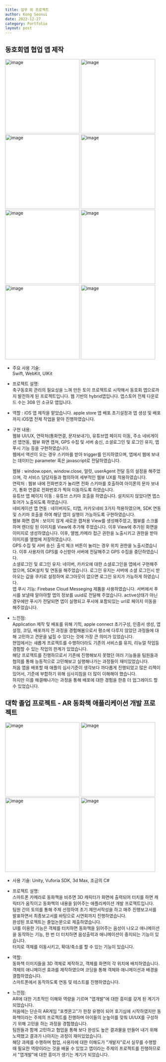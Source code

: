```yaml
---
title: 업무 외 프로젝트 
author: Kong Seonui
date: 2022-12-27
category: Portfolio
layout: post
---
```


동호회앱 협업 앱 제작
-------------
<p>
 <img width="240" alt="image" src="https://user-images.githubusercontent.com/108510080/177067437-3024eee3-8a5a-4c02-bffd-73c3e2258db2.PNG">  
  <img width="240" alt="image" src="https://user-images.githubusercontent.com/108510080/177067433-f9655bfc-e210-4079-8f70-e523451eb9cd.PNG">
 <img width="240" alt="image" src="https://user-images.githubusercontent.com/108510080/177288497-a576ef7e-317e-4557-9332-160a93237a61.jpg">
  <img width="240" alt="image" src="https://user-images.githubusercontent.com/108510080/177067418-9003465a-2025-4285-96d0-6adfa6ebdcf8.PNG">
  <img width="240" alt="image" src="https://user-images.githubusercontent.com/108510080/177067968-3f995e3f-78ef-4ea8-a0ff-8577882083a1.PNG">
  <img width="240" alt="image" src="https://user-images.githubusercontent.com/108510080/177070930-43cb9822-10c7-4e7d-a141-f98f89f9c8eb.PNG">
  <img width="240" alt="image" src="https://user-images.githubusercontent.com/108510080/177070925-d80b581b-8686-4029-a740-855d51c08062.PNG">
  <img width="240" alt="image" src="https://user-images.githubusercontent.com/108510080/177070916-6b6ae762-db05-4fca-8407-e7695c05ea59.PNG">
</p>

- 주요 사용 기술:  
  Swift, WebKit, UIKit  
- 프로젝트 설명:  
  축구동호회 관리의 필요성을 느껴 만든 토이 프로젝트로 시작해서 동호회 앱으로까지 발전하게 된 프로젝트입니다. 웹 기반의 hybrid앱입니다.  앱스토어 전체 다운로드 수는 308 인 소규모 앱입니다.
  
- 역할 : 
  iOS 앱 제작을 맡았습니다. apple store 앱 배포 초기설정과 앱 생성 및 배포까지 iOS앱 전체 작업을 맡아 진행하였습니다.  
- 구현 내용:  
  웹뷰 UI/UX, 연락처(통화연결, 문자보내기), 유튜브앱 페이지 이동, 주소 네비게이션 앱연동, 웹뷰 화면 캡쳐, GPS 수집 및 서버 송신, 소셜로그인 및 로그인 유지, 앱 푸시 기능 등을 구현하였습니다.  
  웹에서 액션이 오는 경우 스키마를 받아 trigger를 인지하였으며, 앱에서 웹에 보내는 데이터는 parameter 혹은 javascript로 전달하였습니다.  
  
  웹뷰 : window.open, window.close, 얼럿, userAgent 전달 등의 설정을 해주었으며, 각 서비스 담당자들과 협의하여 세부적인 웹뷰 UX를 적용하였습니다.  
  연락처 : 웹뷰 내에 전화번호가 눌리면 전화 스키마를 호출하여 아이폰의 문자 보내기, 통화 연결로 전화번호가 찍혀 이동하도록 하였습니다.  
  유튜브 앱 페이지 이동 : 유튜브 스키마 호출을 하였습니다. 설치되지 않았다면 앱스토어가 노출되도록 하였습니다.  
  네비게이션 앱 연동 : 네이버지도, 티맵, 카카오네비 3가지 적용하였으며, SDK 연동 및 스키마 호출을 하여 해당 앱이 실행이 가능하도록 구현하였습니다.  
  웹뷰 화면 캡쳐 : 보이지 않게 새로운 캡쳐용 View를 생성해주었고, 웹뷰를 스크롤하며 렌더링 된 이미지를 View에 추가해 주었습니다. 이후 View에 추가된 화면을 이미지로 생성하였습니다. 이후, 앨범,카메라 접근 권한을 노출시키고 권한을 받아 이미지를 앨범에 저장하였습니다.  
  GPS 수집 및 서버 송신: 출석 체크 버튼이 눌리는 경우 위치 권한을 노출시켰습니다. 이후 사용자의 GPS를 수신받아 서버에 전달해주고 GPS 수집을 중단하였습니다.  
  소셜로그인 및 로그인 유지: 네이버, 카카오에 대한 소셜로그인을 앱에서 구현해주었으며, SDK설치 및 연동을 해주었습니다. 로그인 유지는 서버에 소셜 로그인시 받아오는 값을 쿠키로 설정하며 로그아웃이 없으면 로그인 유지가 가능하게 하였습니다.  
  앱 푸시 기능: Firebase Cloud Messeging 제품을 사용하였습니다. 서버에서 푸시를 보낼때 알아야할 앱의 정보를 uuid로 전달해 주었습니다.  active상태가 아닌 경우에만 푸시가 전달되면 앱이 실행되고 푸시에 포함되있는 url로 페이지 이동을 해주었습니다.  

- 느낀점:  
  Application 제작 및 배포를 위해 기힉, apple connect 초기구성, 인증서 생성, 앱 설정, 코딩, 배포까지 전 과정을 경험해봄으로서 평소에 다루지 않았던 과정들에 대해 고민하고 견문을 넓힐 수 있다는 것에 가장 큰 의미가 있었습니다.  
  현업에서는 새롭게 프로젝트를 수행하더라도 기존의 서비스를 유지, 리뉴얼 작업등 경험할 수 있는 작업의 한계가 있었습니다.  
  해당 프로젝트를 진행하므로서 기존에 진행해보지 못했던 여러 기능들을 팀원들과 협의를 통해 능동적으로 고민해보고 실행해나가는 과정들이 재미있었습니다.  
  처음 앱을 배포할 때 애플의 심사기준이 생각보다 까다롭게 진행되었고 많은 리젝이 있어서, 기준에 부합하기 위해 심사지침을 더 많이 이해해야 했습니다.  
  하지만 이를 해결해나가는 과정을 통해 배포에 대한 경험을 한층 더 업그레이드 할 수 있었습니다.


대학 졸업 프로젝트 - AR 동화책 애플리케이션 개발 프로젝트
-------------
<p>
 <img width="240" alt="image" src="https://user-images.githubusercontent.com/108510080/177005603-2f86821c-25bc-48c2-9ce8-96af246052c8.png"> 
 <img width="240" alt="image" src="https://user-images.githubusercontent.com/108510080/177005610-b02af272-bf6b-4f5e-a09c-32f2d3e38ead.png">
 <img width="240" alt="image" src="https://user-images.githubusercontent.com/108510080/177005615-d8c07f91-9cd3-4445-9c25-b9a7ba5f2bcd.png">
 <img width="240" alt="image" src="https://user-images.githubusercontent.com/108510080/177005616-38608084-f503-4c9e-9318-88797ced0486.png">
</p>

- 사용 기술: Unity, Vuforia SDK, 3d Max, 조금의 C#
- 프로젝트 설명:  
스마트폰 카메라로 동화책을 비추면 3D 캐릭터가 화면에 출력되어 터치를 하면 캐릭터가 움직이고 동화책의 내용을 읽어주는 애플리케이션 개발 프로젝트입니다.  
팀원 간의 토의를 통해 주제 선정하여 초기 제안서작성을 하고 매주 진행보고서를 발표하면서 최종보고서를 바탕으로 시연회까지 진행하였습니다.  
완성된 프로젝트는 졸업논문으로 제출하였습니다.  
UI를 이용한 기능은 객체를 터치하면 동화책을 읽어주는 음성이 나오고 애니메이션을 동작하는 기능, 한 번 더 터치하면 음성출력과 애니메이션이 중지되는 기능이 있습니다.  
터치로 객체를 이동시키고, 확대/축소를 할 수 있는 기능이 있습니다.  

- 역할:  
동화책 이미지들을 3D 객체로 제작하고, 객체를 화면의 각 위치에 배치하였습니다.  
객체의 애니메이션 효과를 제작하였으며 코딩을 통해 객체와 애니메이션과 배경을 결합하였습니다.  
스마트폰에서 동작하도록 연동 및 테스트를 진행하였습니다. 

- 느낀점:  
AR에 대한 기초적인 이해와 역량을 기르며 "앱개발"에 대한 흥미를 갖게 된 계기가 되었습니다.  
처음에는 단순히 AR게임 "포켓몬고"가 한창 유행이 되어 호기심에 시작하였지만 동화책이라는 주제의 프로젝트를 진행하며 아이들의 눈높이를 맞춰 UI/UX를 구성하기 위해 고민을 하는 과정을 경험했습니다.  
팀원들과 함께 고민하고 협업을 통해 보다 완성도 높은 결과물을 만들어 내기 위해 노력했고 결과가 나아지는 과정이 재미있었습니다.  
해당 과제를 수행하며 협업, 사용자에 대한 이해도가 "개발자"로서 실무를 수행할 때 필요한 역량이라는 것을 배울 수 있었고 앱이라는 주제의 프로젝트를 진행하므로서 "앱개발"에 대한 흥미가 생기는 계기가 되었습니다.
